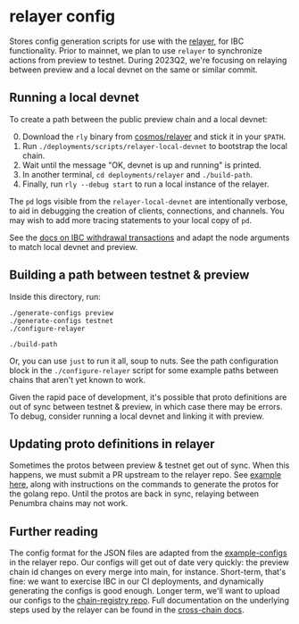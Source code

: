 # relayer config

Stores config generation scripts for use with the [relayer](https://github.com/cosmos/relayer),
for IBC functionality. Prior to mainnet, we plan to use `relayer` to synchronize actions
from preview to testnet. During 2023Q2, we're focusing on relaying between
preview and a local devnet on the same or similar commit.

## Running a local devnet
To create a path between the public preview chain and a local devnet:

0. Download the `rly` binary from [cosmos/relayer](https://github.com/cosmos/relayer/releases) and stick it in your `$PATH`.
1. Run `./deployments/scripts/relayer-local-devnet` to bootstrap the local chain.
2. Wait until the message "OK, devnet is up and running" is printed.
3. In another terminal, `cd deployments/relayer` and  `./build-path`.
4. Finally, run `rly --debug start` to run a local instance of the relayer.

The `pd` logs visible from the `relayer-local-devnet` are intentionally verbose,
to aid in debugging the creation of clients, connections, and channels. You may
wish to add more tracing statements to your local copy of `pd`.

See the [docs on IBC withdrawal transactions](https://guide.penumbra.zone/main/pcli/transaction.html#ibc-withdrawals)
and adapt the node arguments to match local devnet and preview.

## Building a path between testnet & preview
Inside this directory, run:

```
./generate-configs preview
./generate-configs testnet
./configure-relayer

./build-path
```
Or, you can use `just` to run it all, soup to nuts. See the path configuration
block in the `./configure-relayer` script for some example paths between chains
that aren't yet known to work.

Given the rapid pace of development, it's possible that proto definitions
are out of sync between testnet & preview, in which case there may be errors.
To debug, consider running a local devnet and linking it with preview.

## Updating proto definitions in relayer
Sometimes the protos between preview & testnet get out of sync. When this happens,
we must submit a PR upstream to the relayer repo. See [example here](https://github.com/cosmos/relayer/pull/1170),
along with instructions on the commands to generate the protos for the golang repo.
Until the protos are back in sync, relaying between Penumbra chains may not work.

## Further reading
The config format for the JSON files are adapted from the [example-configs](https://github.com/cosmos/relayer/tree/main/docs/example-configs)
in the relayer repo. Our configs will get out of date very quickly: the preview chain id changes
on every merge into main, for instance. Short-term, that's fine: we want to exercise IBC
in our CI deployments, and dynamically generating the configs is good enough. Longer term, we'll want
to upload our configs to the [chain-registry repo](https://github.com/cosmos/chain-registry).
Full documentation on the underlying steps used by the relayer can be found in the
[cross-chain docs](https://github.com/cosmos/relayer/blob/main/docs/create-path-across-chain.md).
